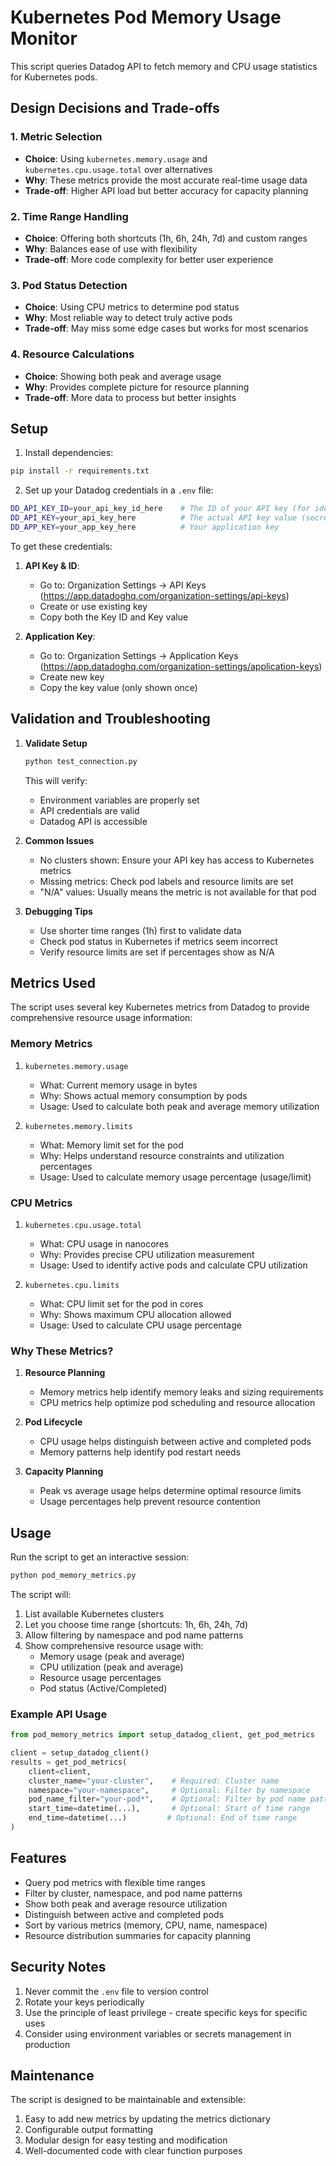 # Kubernetes Pod Memory Usage Monitor

This script queries Datadog API to fetch memory and CPU usage statistics for Kubernetes pods.

## Design Decisions and Trade-offs

### 1. Metric Selection
- **Choice**: Using `kubernetes.memory.usage` and `kubernetes.cpu.usage.total` over alternatives
- **Why**: These metrics provide the most accurate real-time usage data
- **Trade-off**: Higher API load but better accuracy for capacity planning

### 2. Time Range Handling
- **Choice**: Offering both shortcuts (1h, 6h, 24h, 7d) and custom ranges
- **Why**: Balances ease of use with flexibility
- **Trade-off**: More code complexity for better user experience

### 3. Pod Status Detection
- **Choice**: Using CPU metrics to determine pod status
- **Why**: Most reliable way to detect truly active pods
- **Trade-off**: May miss some edge cases but works for most scenarios

### 4. Resource Calculations
- **Choice**: Showing both peak and average usage
- **Why**: Provides complete picture for resource planning
- **Trade-off**: More data to process but better insights

## Setup

1. Install dependencies:
```bash
pip install -r requirements.txt
```

2. Set up your Datadog credentials in a `.env` file:
```bash
DD_API_KEY_ID=your_api_key_id_here    # The ID of your API key (for identification)
DD_API_KEY=your_api_key_here          # The actual API key value (secret)
DD_APP_KEY=your_app_key_here          # Your application key
```

To get these credentials:
1. **API Key & ID**: 
   - Go to: Organization Settings → API Keys (https://app.datadoghq.com/organization-settings/api-keys)
   - Create or use existing key
   - Copy both the Key ID and Key value

2. **Application Key**:
   - Go to: Organization Settings → Application Keys (https://app.datadoghq.com/organization-settings/application-keys)
   - Create new key
   - Copy the key value (only shown once)

## Validation and Troubleshooting

1. **Validate Setup**
   ```bash
   python test_connection.py
   ```
   This will verify:
   - Environment variables are properly set
   - API credentials are valid
   - Datadog API is accessible

2. **Common Issues**
   - No clusters shown: Ensure your API key has access to Kubernetes metrics
   - Missing metrics: Check pod labels and resource limits are set
   - "N/A" values: Usually means the metric is not available for that pod

3. **Debugging Tips**
   - Use shorter time ranges (1h) first to validate data
   - Check pod status in Kubernetes if metrics seem incorrect
   - Verify resource limits are set if percentages show as N/A

## Metrics Used

The script uses several key Kubernetes metrics from Datadog to provide comprehensive resource usage information:

### Memory Metrics
1. `kubernetes.memory.usage`
   - What: Current memory usage in bytes
   - Why: Shows actual memory consumption by pods
   - Usage: Used to calculate both peak and average memory utilization

2. `kubernetes.memory.limits`
   - What: Memory limit set for the pod
   - Why: Helps understand resource constraints and utilization percentages
   - Usage: Used to calculate memory usage percentage (usage/limit)

### CPU Metrics
1. `kubernetes.cpu.usage.total`
   - What: CPU usage in nanocores
   - Why: Provides precise CPU utilization measurement
   - Usage: Used to identify active pods and calculate CPU utilization

2. `kubernetes.cpu.limits`
   - What: CPU limit set for the pod in cores
   - Why: Shows maximum CPU allocation allowed
   - Usage: Used to calculate CPU usage percentage

### Why These Metrics?
1. **Resource Planning**
   - Memory metrics help identify memory leaks and sizing requirements
   - CPU metrics help optimize pod scheduling and resource allocation

2. **Pod Lifecycle**
   - CPU usage helps distinguish between active and completed pods
   - Memory patterns help identify pod restart needs

3. **Capacity Planning**
   - Peak vs average usage helps determine optimal resource limits
   - Usage percentages help prevent resource contention

## Usage

Run the script to get an interactive session:
```bash
python pod_memory_metrics.py
```

The script will:
1. List available Kubernetes clusters
2. Let you choose time range (shortcuts: 1h, 6h, 24h, 7d)
3. Allow filtering by namespace and pod name patterns
4. Show comprehensive resource usage with:
   - Memory usage (peak and average)
   - CPU utilization (peak and average)
   - Resource usage percentages
   - Pod status (Active/Completed)

### Example API Usage

```python
from pod_memory_metrics import setup_datadog_client, get_pod_metrics

client = setup_datadog_client()
results = get_pod_metrics(
    client=client,
    cluster_name="your-cluster",    # Required: Cluster name
    namespace="your-namespace",     # Optional: Filter by namespace
    pod_name_filter="your-pod*",    # Optional: Filter by pod name pattern
    start_time=datetime(...),       # Optional: Start of time range
    end_time=datetime(...)         # Optional: End of time range
)
```

## Features

- Query pod metrics with flexible time ranges
- Filter by cluster, namespace, and pod name patterns
- Show both peak and average resource utilization
- Distinguish between active and completed pods
- Sort by various metrics (memory, CPU, name, namespace)
- Resource distribution summaries for capacity planning

## Security Notes

1. Never commit the `.env` file to version control
2. Rotate your keys periodically
3. Use the principle of least privilege - create specific keys for specific uses
4. Consider using environment variables or secrets management in production

## Maintenance

The script is designed to be maintainable and extensible:
1. Easy to add new metrics by updating the metrics dictionary
2. Configurable output formatting
3. Modular design for easy testing and modification
4. Well-documented code with clear function purposes
